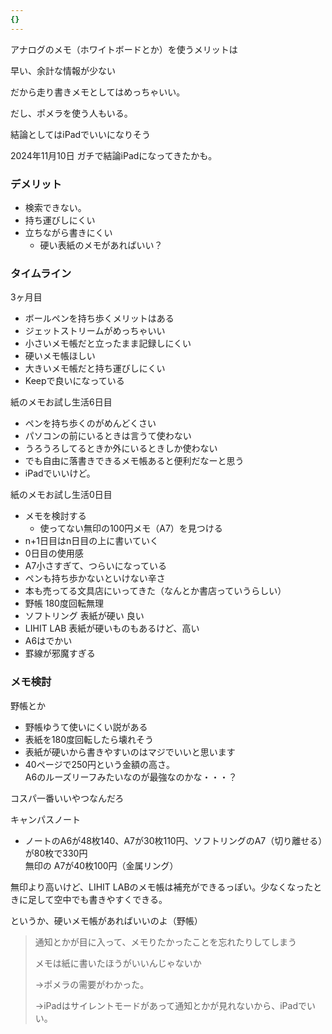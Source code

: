 ```yaml
---
{}
---
```

  

アナログのメモ（ホワイトボードとか）を使うメリットは

早い、余計な情報が少ない

だから走り書きメモとしてはめっちゃいい。

だし、ポメラを使う人もいる。

結論としてはiPadでいいになりそう

2024年11月10日 ガチで結論iPadになってきたかも。

  

  

### デメリット

- 検索できない。
- 持ち運びしにくい
- 立ちながら書きにくい
    - 硬い表紙のメモがあればいい？

  

### タイムライン

3ヶ月目

- ボールペンを持ち歩くメリットはある
- ジェットストリームがめっちゃいい
- 小さいメモ帳だと立ったまま記録しにくい
- 硬いメモ帳ほしい
- 大きいメモ帳だと持ち運びしにくい
- Keepで良いになっている

紙のメモお試し生活6日目

- ペンを持ち歩くのがめんどくさい
- パソコンの前にいるときは言うて使わない
- うろうろしてるときか外にいるときしか使わない
- でも自由に落書きできるメモ帳あると便利だなーと思う
- iPadでいいけど。

紙のメモお試し生活0日目

- メモを検討する
    - 使ってない無印の100円メモ（A7）を見つける
- n+1日目はn日目の上に書いていく
- 0日目の使用感
- A7小さすぎて、つらいになっている
- ペンも持ち歩かないといけない辛さ
- 本も売ってる文具店にいってきた（なんとか書店っていうらしい）
- 野帳 180度回転無理
- ソフトリング 表紙が硬い 良い
- LIHIT LAB 表紙が硬いものもあるけど、高い
- A6はでかい
- 罫線が邪魔すぎる

  

  

### メモ検討

  

野帳とか

- 野帳ゆうて使いにくい説がある
- 表紙を180度回転したら壊れそう
- 表紙が硬いから書きやすいのはマジでいいと思います
- 40ページで250円という金額の高さ。  
    A6のルーズリーフみたいなのが最強なのかな・・・？  
    

  

コスパ一番いいやつなんだろ

キャンパスノート

- ノートのA6が48枚140、A7が30枚110円、ソフトリングのA7（切り離せる）が80枚で330円  
    無印の A7が40枚100円（金属リング）  
    

無印より高いけど、LIHIT LABのメモ帳は補充ができるっぽい。少なくなったときに足して空中でも書きやすくできる。

  

というか、硬いメモ帳があればいいのよ（野帳）

> 通知とかが目に入って、メモりたかったことを忘れたりしてしまう
> 
> メモは紙に書いたほうがいいんじゃないか
> 
> →ポメラの需要がわかった。
> 
> →iPadはサイレントモードがあって通知とかが見れないから、iPadでいい。
